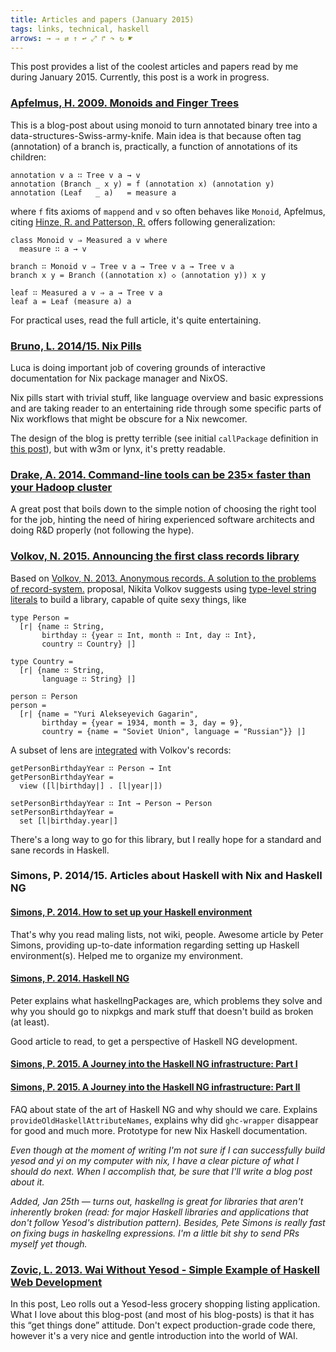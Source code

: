 ```yaml
---
title: Articles and papers (January 2015)
tags: links, technical, haskell
arrows: → ⇒ ⇄ ↑ ↩ ⤢ ↱ ↷ ↻ ☛
---
```


This post provides a list of the coolest articles and papers read by me during January 2015.
Currently, this post is a work in progress.

### [Apfelmus, H. 2009. Monoids and Finger Trees](http://apfelmus.nfshost.com/articles/monoid-fingertree.html)

This is a blog-post about using monoid to turn annotated binary tree into a data-structures-Swiss-army-knife.
Main idea is that because often tag (annotation) of a branch is, practically, a function of annotations of
its children:

```
annotation v a ∷ Tree v a → v
annotation (Branch _ x y) = f (annotation x) (annotation y)
annotation (Leaf   _ a)   = measure a
```

where ``f`` fits axioms of ``mappend`` and ``v`` so often behaves like ``Monoid``, Apfelmus, citing [Hinze, R. and Patterson, R.](http://staff.city.ac.uk/~ross/papers/FingerTree.pdf)
offers following generalization:

```
class Monoid v ⇒ Measured a v where
  measure ∷ a → v

branch ∷ Monoid v ⇒ Tree v a → Tree v a → Tree v a
branch x y = Branch ((annotation x) ◇ (annotation y)) x y

leaf ∷ Measured a v ⇒ a → Tree v a
leaf a = Leaf (measure a) a
```

For practical uses, read the full article, it's quite entertaining.

### [Bruno, L. 2014/15. Nix Pills](http://lethalman.blogspot.com/2014/07/nix-pill-1-why-you-should-give-it-try.html)

Luca is doing important job of covering grounds of interactive documentation for Nix
package manager and NixOS.

Nix pills start with trivial stuff, like language overview and basic expressions and are taking reader
to an entertaining ride through some specific parts of Nix workflows that might be obscure for a Nix
newcomer.

The design of the blog is pretty terrible 
(see initial ``callPackage`` definition in 
[this post](http://lethalman.blogspot.com/2014/09/nix-pill-13-callpackage-design-pattern.html)), 
but with w3m or lynx, it's pretty readable.

### [Drake, A. 2014. Command-line tools can be 235× faster than your Hadoop cluster](http://aadrake.com/command-line-tools-can-be-235x-faster-than-your-hadoop-cluster.html)

A great post that boils down to the simple notion of choosing the right tool for the job, hinting the need
of hiring experienced software architects and doing R&D properly (not following the hype).

### [Volkov, N. 2015. Announcing the first class records library](http://nikita-volkov.github.io/record/)

Based on [Volkov, N. 2013. Anonymous records. A solution to the problems of record-system.](https://gist.github.com/nikita-volkov/6977841) proposal, Nikita Volkov suggests using [type-level string literals](https://downloads.haskell.org/~ghc/7.8.3/docs/html/users_guide/type-level-literals.html) to build a library, capable of quite sexy things, like

```
type Person = 
  [r| {name ∷ String, 
       birthday ∷ {year ∷ Int, month ∷ Int, day ∷ Int},
       country ∷ Country} |]

type Country =
  [r| {name ∷ String, 
       language ∷ String} |]

person ∷ Person
person =
  [r| {name = "Yuri Alekseyevich Gagarin", 
       birthday = {year = 1934, month = 3, day = 9},
       country = {name = "Soviet Union", language = "Russian"}} |]
```

A subset of lens are [integrated](https://github.com/nikita-volkov/record/blob/master/library/Record/Lens.hs) with Volkov's records:

```
getPersonBirthdayYear ∷ Person → Int
getPersonBirthdayYear =
  view ([l|birthday|] . [l|year|])

setPersonBirthdayYear ∷ Int → Person → Person
setPersonBirthdayYear =
  set [l|birthday.year|]
```

There's a long way to go for this library, but I really hope for a standard and sane records in Haskell.

### Simons, P. 2014/15. Articles about Haskell with Nix and Haskell NG

#### [Simons, P. 2014. How to set up your Haskell environment](http://permalink.gmane.org/gmane.linux.distributions.nixos/15161)

That's why you read maling lists, not wiki, people. Awesome article by Peter Simons, providing up-to-date information regarding
setting up Haskell environment(s). Helped me to organize my environment. 

#### [Simons, P. 2014. Haskell NG](http://permalink.gmane.org/gmane.linux.distributions.nixos/15113)

Peter explains what haskellngPackages are, which problems they solve and why you should go to nixpkgs and mark
stuff that doesn't build as broken (at least).

Good article to read, to get a perspective of Haskell NG development.

#### [Simons, P. 2015. A Journey into the Haskell NG infrastructure: Part I](http://lists.science.uu.nl/pipermail/nix-dev/2015-January/015591.html)
#### [Simons, P. 2015. A Journey into the Haskell NG infrastructure: Part II](http://lists.science.uu.nl/pipermail/nix-dev/2015-January/015608.html)

FAQ about state of the art of Haskell NG and why should we care. Explains ``provideOldHaskellAttributeNames``, explains why did ``ghc-wrapper`` disappear for good
and much more. Prototype for new Nix Haskell documentation.

*Even though at the moment of writing I'm not sure if I
can successfully build yesod and yi on my computer with nix, I have a clear picture of what I should do next.
When I accomplish that, be sure that I'll write a blog post about it.*

*Added, Jan 25th —
turns out, haskellng is great for libraries that aren't inherently broken (read: for major Haskell libraries and applications that don't follow Yesod's distribution
pattern). Besides, Pete Simons is really fast on fixing bugs in haskellng expressions. I'm a little bit shy to send PRs myself yet though.*

### [Zovic, L. 2013. Wai Without Yesod - Simple Example of Haskell Web Development](http://langnostic.blogspot.de/2013/02/wai-without-yesod-simple-example-of_10.html)

In this post, Leo rolls out a Yesod-less grocery shopping listing application. What I love about this blog-post (and most of his blog-posts) is that
it has this “get things done” attitude. Don't expect production-grade code there, however it's a very nice and gentle introduction into the world of WAI.
